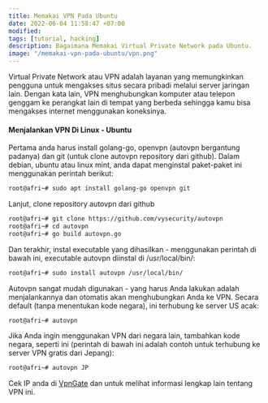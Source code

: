 ```yaml
---
title: Memakai VPN Pada Ubuntu
date: 2022-06-04 11:58:47 +07:00
modified:
tags: [tutorial, hacking]
description: Bagaimana Memakai Virtual Private Network pada Ubuntu.
image: "/memakai-vpn-pada-ubuntu/vpn.png"
---
```


Virtual Private Network atau VPN adalah layanan yang memungkinkan pengguna untuk mengakses situs secara pribadi melalui server jaringan lain. Dengan kata lain, VPN menghubungkan komputer atau telepon genggam ke perangkat lain di tempat yang berbeda sehingga kamu bisa mengakses internet menggunakan koneksinya.


#### Menjalankan VPN  Di Linux - Ubuntu

Pertama anda harus install golang-go, openvpn (autovpn bergantung padanya) dan git (untuk clone autovpn repository dari github). Dalam debian, ubuntu atau linux mint, anda dapat menginstal paket-paket ini menggunakan perintah berikut:

```bash
root@afri~# sudo apt install golang-go openvpn git
```

Lanjut, clone repository autovpn dari github
```bash
root@afri~# git clone https://github.com/vysecurity/autovpn
root@afri~# cd autovpn
root@afri~# go build autovpn.go
```

Dan terakhir, instal executable yang dihasilkan - menggunakan perintah di bawah ini, executable autovpn diinstal di /usr/local/bin/:
```bash
root@afri~# sudo install autovpn /usr/local/bin/
```

Autovpn sangat mudah digunakan - yang harus Anda lakukan adalah menjalankannya dan otomatis akan menghubungkan Anda ke VPN. Secara default (tanpa menentukan kode negara), ini terhubung ke server US acak:

```bash
root@afri~# autovpn
```

Jika Anda ingin menggunakan VPN dari negara lain, tambahkan kode negara, seperti ini (perintah di bawah ini adalah contoh untuk terhubung ke server VPN gratis dari Jepang):

```bash
root@afri~# autovpn JP
```

Cek IP anda di <a href="https://www.vpngate.net/en/">VpnGate</a> dan untuk melihat informasi lengkap lain tentang VPN ini.
